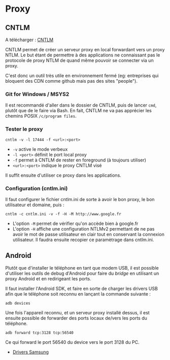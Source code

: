 Proxy
=====

## CNTLM

A télécharger : [CNTLM](http://cntlm.sourceforge.net/)

CNTLM permet de créer un serveur proxy en local forwardant vers un proxy NTLM. Le but étant
de permettre à des applications ne connaissant pas le protocole de proxy NTLM de quand même
pouvoir se connecter via un proxy.

C'est donc un outil très utile en environnement fermé (eg: entreprises qui bloquent des CDN
comme github mais pas des sites "people").

### Git for Windows / MSYS2

Il est recommandé d'aller dans le dossier de CNTLM, puis de lancer `cmd`, plutôt que de le
faire via Bash. En fait, CNTLM ne va pas apprécier les chemins POSIX `/c/program files`.


### Tester le proxy

    cntlm -v -l 17444 -f <url>:<port>

- `-v` active le mode verbeux
- `-l <port>` définit le port local proxy
- `-f` permet à CNTLM de rester en foreground (à toujours utiliser)
- `<url>:<port>` indique le proxy CNTLM visé

Il suffit ensuite d'utiliser ce proxy dans les applications.


### Configuration (cntlm.ini)

Il faut configurer le fichier cntlm.ini de sorte à avoir le bon proxy, le bon utilisateur
et domaine, puis :

    cntlm -c cntlm.ini -v -f -H -M http://www.google.fr

- L'option `-M` permet de vérifier qu'on accède bien à google.fr
- L'option `-H` affiche une configuration NTLMv2 permettant de ne pas avoir le mot de passe
 utilisateur en clair tout en conservant la connexion utilisateur. Il faudra ensuite recopier
 ce paramètrage dans cntlm.ini.

## Android

Plutôt que d'installer le téléphone en tant que modem USB, il est possible d'utiliser les 
outils de debug d'Android pour faire du _bridge_ en utilisant un proxy Android et en 
redirigeant les ports.

Il faut installer l'Android SDK, et faire en sorte de charger les drivers USB afin que le
téléphone soit reconnu en lançant la commande suivante :

    adb devices

Une fois l'appareil reconnu, et un serveur proxy installé dessus, il est ensuite possible 
de forwarder des ports locaux de/vers les ports du téléphone.

    adb forward tcp:3128 tcp:56540

Ce qui forward le port 56540 du device vers le port 3128 du PC.

- [Drivers Samsung](http://developer.samsung.com/technical-doc/view.do?v=T000000117)
